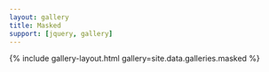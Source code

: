 ```yaml
---
layout: gallery
title: Masked
support: [jquery, gallery]
---
```


{% include gallery-layout.html gallery=site.data.galleries.masked  %}
